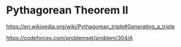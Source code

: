 # Pythagorean Theorem II

https://en.wikipedia.org/wiki/Pythagorean_triple#Generating_a_triple

https://codeforces.com/problemset/problem/304/A
